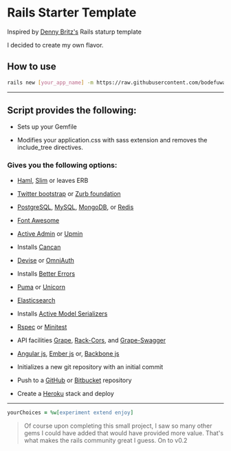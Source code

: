 # Rails Starter Template

Inspired by [Denny Britz's](https://raw.github.com/dennybritz/rails_startup_template/master/template.rb) Rails staturp template

I decided to create my own flavor. 

## How to use 

```bash
rails new [your_app_name] -m https://raw.githubusercontent.com/bodefuwa/rails_starter_template/master/bootstrap.rb
```

---

## Script provides the following:

- Sets up your Gemfile

- Modifies your application.css with sass extension and removes the include_tree directives.

### Gives you the following options: 

- [Haml](https://github.com/indirect/haml-rails), [Slim](https://github.com/slim-template/slim-rails) or leaves ERB

- [Twitter bootstrap](https://github.com/twbs/bootstrap-sass) or [Zurb foundation](https://github.com/zurb/foundation-rails)

- [PostgreSQL](https://rubygems.org/gems/pg), [MySQL](https://github.com/brianmario/mysql2), [MongoDB](https://github.com/mongodb/mongoid), or [Redis](https://github.com/redis-store/redis-rails)

- [Font Awesome](https://github.com/bokmann/font-awesome-rails)

- [Active Admin](https://github.com/activeadmin/activeadmin) or [Upmin](https://github.com/upmin/upmin-admin-ruby)

- Installs [Cancan](https://github.com/ryanb/cancan)

- [Devise](https://github.com/plataformatec/devise) or [OmniAuth](https://github.com/intridea/omniauth-rails)

- Installs [Better Errors](https://github.com/charliesome/better_errors)

- [Puma](https://github.com/puma/puma) or [Unicorn](https://github.com/defunkt/unicorn)

- [Elasticsearch](https://github.com/elastic/elasticsearch-rails)

- Installs [Active Model Serializers](https://github.com/rails-api/active_model_serializers)

- [Rspec](https://github.com/rspec/rspec-rails) or [Minitest](https://github.com/seattlerb/minitest)

- API facilities [Grape](https://github.com/ruby-grape/grape), [Rack-Cors](https://github.com/cyu/rack-cors), and [Grape-Swagger](https://github.com/tim-vandecasteele/grape-swagger)

- [Angular js](https://github.com/ludicast/angular-rails), [Ember js](https://github.com/emberjs/ember-rails) or, [Backbone js](https://github.com/codebrew/backbone-rails)

- Initializes a new git repository with an initial commit

- Push to a [GitHub](http://github.com) or [Bitbucket](http://bitbucket.org) repository

- Create a [Heroku](http://heroku.com) stack and deploy 

---

```ruby
yourChoices = %w[experiment extend enjoy]
```

> Of course upon completing this small project, I saw so many other gems I could have added that would have provided more value. 
> That's what makes  the rails community great I guess. On to v0.2